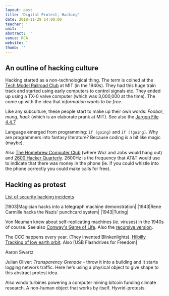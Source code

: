 ```yaml
---
layout: post
title: 'Digital Protest, Hacking'
date: 2018-11-29 14:00:00
teacher: ''
unit: ''
abstract: ''
venue: RCA
website: ''
thumb: ''
---
```


## An outline of hacking culture

Hacking started as a non-technological thing. The term is coined at the [Tech Model Railroad Club]() at MIT (in the 1940s). They had this huge train track and started using early computers to control signals etc. They ended up using a TX-0 valve computer (which was 3,000,000 at the time). The come up with the idea that _information wants to be free_.

Like any subculture, these people start to make up their own words: _Foobar_, _mung_, _hack_ (which is an elaborate prank at MIT). See also the [Jargon File 4.4.7]()

Language emerged from programming: `if (going)` and `if (!going)`. Why are programmers into fantasy literature? Because coding is a bit like magic (maybe).

Also [The Homebrew Computer Club]() (where Woz and Jobs would hang out) and [2600 Hacker Quarterly](). 2600Hz is the frequency that AT&T would use to indicate that there was money in the phone (ie. if you could whistle into the phone correctly you could make calls for free).

## Hacking as protest

[List of security hacking incidents]()

|1903|Magician hacks into a telegraph machine demonstration|
|1943|Rene Carmille hacks the Nazis' punchcard system|
|1943|Turing|

Von Neuman knew about self-replicating machines (ie. viruses) in the 1940s of course. See also [Conway's Game of Life](). Also the [recursive version]().

The CCC happens every year. (They invented Blinkenlights). [Hilbilly Tracking of low earth orbit]().
Also [USB Flashdrives for Freedom]

Aaron Swartz

Julian Oliver: _Transparency Grenade_ - throw it into a building and it starts logging network traffic. Here he's using a physical object to give shape to this abstract protest idea.

Also windo turbines powering a computer mining bitcoin funding climate research. A non-human object that works by itself. Hyvrid-protests.
